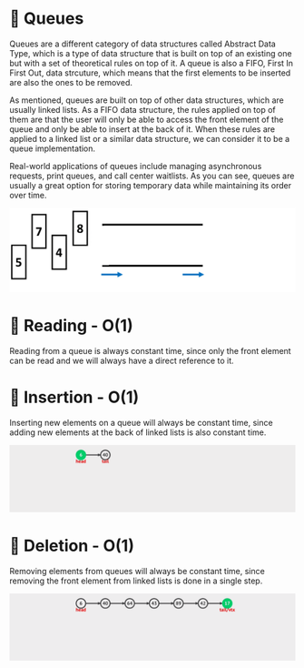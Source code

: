 # :bookmark_tabs: Queues

Queues are a different category of data structures called Abstract Data Type, which is a type of data structure that is built on top of an existing one but with a set of theoretical rules on top of it. A queue is also a FIFO, First In First Out, data strcuture, which means that the first elements to be inserted are also the ones to be removed.

As mentioned, queues are built on top of other data structures, which are usually linked lists. As a FIFO data structure, the rules applied on top of them are that the user will only be able to access the front element of the queue and only be able to insert at the back of it. When these rules are applied to a linked list or a similar data structure, we can consider it to be a queue implementation.

Real-world applications of queues include managing asynchronous requests, print queues, and call center waitlists. As you can see, queues are usually a great option for storing temporary data while maintaining its order over time.


![alt text](../../statics/images/queue.gif)


# :bookmark_tabs: Reading - O(1)

Reading from a queue is always constant time, since only the front element can be read and we will always have a direct reference to it.

# :bookmark_tabs: Insertion - O(1)

Inserting new elements on a queue will always be constant time, since adding new elements at the back of linked lists is also constant time.

![alt text](../../statics/images/queue-insertion.gif)

# :bookmark_tabs: Deletion - O(1)

Removing elements from queues will always be constant time, since removing the front element from linked lists is done in a single step.


![alt text](../../statics/images/queue-deletion.gif)